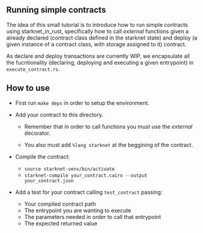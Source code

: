 ## Running simple contracts

The idea of this small tutorial is to introduce how to run simple contracts using starknet_in_rust, specifically how to call *external* functions given a already declared (contract class defined in the starknet state) and deploy (a given instance of a contract class, with storage assigned to it) contract.

As declare and deploy transactions are currently WIP, we encapsulate all the fucntionality (declaring, deploying and executing a given entrypoint) in ```execute_contract.rs```.

## How to use

- First run ```make deps``` in order to setup the environment.

- Add your contract to this directory. 

    - Remember that in order to call functions you must use the *external* decorator.

    - You also must add ```%lang starknet``` at the beggining of the contract.


- Compile the contract:
    - ```source starknet-venv/bin/activate```
    - ```starknet-compile your_contract.cairo --output your_contract.json```

- Add a test for your contract calling ```test_contract``` passing:
    - Your compiled contract path
    - The entrypoint you are wanting to execute
    - The parameters needed in order to call that entrypoint
    - The expected returned value     
